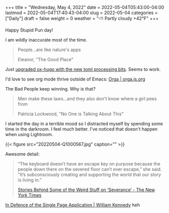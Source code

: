 +++
title = "Wednesday, May  4, 2022"
date = 2022-05-04T05:43:00-04:00
lastmod = 2022-05-04T17:40:43-04:00
slug = 2022-05-04
categories = ["Daily"]
draft = false
weight = 0
weather = "⛅️ Partly cloudy +42°F"
+++

Happy Stupid Pun day!

I am wildly inaccurate most of the time.

> People...are like nature's apps
>
> Eleanor, "The Good Place"

Just [upgraded ox-hugo with the new toml processing bits](https://github.com/kaushalmodi/ox-hugo/releases/tag/v0.11.0). Seems to work.

I'd love to see org mode thrive outside of Emacs: [Orga | orga.js.org](https://orga.js.org/)

The Bad People keep winning. Why is that?

> Men make these laws...and they also don't know where a girl pees from
>
> Patricia Lockwood, "No One is Talking About This"

I started the day in a terrible mood so I distracted myself by spending some time in the darkroom. I feel much better. I've noticed that doesn't happen when using Lightroom.

{{< figure src="20220504-Q1000567.jpg" caption="" >}}

Awesome detail:

> “The keyboard doesn’t have an escape key on purpose because the people down there on the severed floor can’t ever escape,” she said. “It’s subconsciously creating and supporting the world that our story is living in.”
>
> [Stories Behind Some of the Weird Stuff on ‘Severance’ - The New York Times](https://www.nytimes.com/2022/05/04/style/severance-props-catherine-miller.html)

[In Defence of the Single Page Application | William Kennedy](https://williamkennedy.ninja/javascript/2022/05/03/in-defence-of-the-single-page-application/) heh

[//]: # "Exported with love from a post written in Org mode"
[//]: # "- https://github.com/kaushalmodi/ox-hugo"
